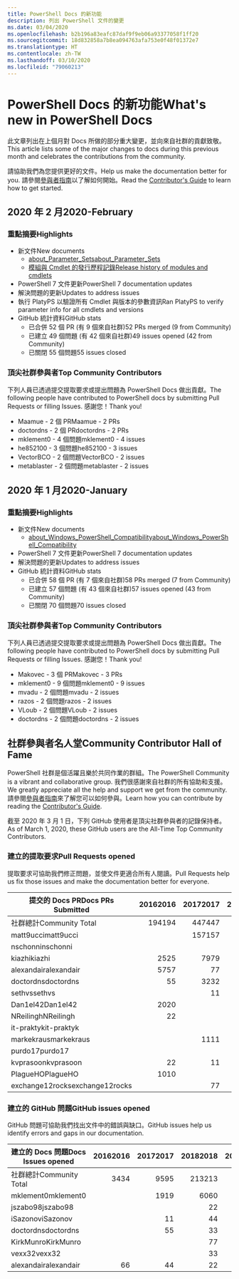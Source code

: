 ```yaml
---
title: PowerShell Docs 的新功能
description: 列出 PowerShell 文件的變更
ms.date: 03/04/2020
ms.openlocfilehash: b2b196a83eafc87daf9f9eb06a93377058f1ff20
ms.sourcegitcommit: 18d832858a7b8ea094763afa753e0f48f01372e7
ms.translationtype: HT
ms.contentlocale: zh-TW
ms.lasthandoff: 03/10/2020
ms.locfileid: "79060213"
---
```

# <a name="whats-new-in-powershell-docs"></a><span data-ttu-id="7a316-103">PowerShell Docs 的新功能</span><span class="sxs-lookup"><span data-stu-id="7a316-103">What's new in PowerShell Docs</span></span>

<span data-ttu-id="7a316-104">此文章列出在上個月對 Docs 所做的部分重大變更，並向來自社群的貢獻致敬。</span><span class="sxs-lookup"><span data-stu-id="7a316-104">This article lists some of the major changes to docs during this previous month and celebrates the contributions from the community.</span></span>

<span data-ttu-id="7a316-105">請協助我們為您提供更好的文件。</span><span class="sxs-lookup"><span data-stu-id="7a316-105">Help us make the documentation better for you.</span></span> <span data-ttu-id="7a316-106">請參閱[參與者指南][contrib]以了解如何開始。</span><span class="sxs-lookup"><span data-stu-id="7a316-106">Read the [Contributor's Guide][contrib] to learn how to get started.</span></span>

## <a name="2020-february"></a><span data-ttu-id="7a316-107">2020 年 2 月</span><span class="sxs-lookup"><span data-stu-id="7a316-107">2020-February</span></span>

### <a name="highlights"></a><span data-ttu-id="7a316-108">重點摘要</span><span class="sxs-lookup"><span data-stu-id="7a316-108">Highlights</span></span>

- <span data-ttu-id="7a316-109">新文件</span><span class="sxs-lookup"><span data-stu-id="7a316-109">New documents</span></span>
  - [<span data-ttu-id="7a316-110">about_Parameter_Sets</span><span class="sxs-lookup"><span data-stu-id="7a316-110">about_Parameter_Sets</span></span>](/powershell/module/microsoft.powershell.core/about/about_parameter_sets)
  - [<span data-ttu-id="7a316-111">模組與 Cmdlet 的發行歷程記錄</span><span class="sxs-lookup"><span data-stu-id="7a316-111">Release history of modules and cmdlets</span></span>](/powershell/scripting/whats-new/cmdlet-versions)
- <span data-ttu-id="7a316-112">PowerShell 7 文件更新</span><span class="sxs-lookup"><span data-stu-id="7a316-112">PowerShell 7 documentation updates</span></span>
- <span data-ttu-id="7a316-113">解決問題的更新</span><span class="sxs-lookup"><span data-stu-id="7a316-113">Updates to address issues</span></span>
- <span data-ttu-id="7a316-114">執行 PlatyPS 以驗證所有 Cmdlet 與版本的參數資訊</span><span class="sxs-lookup"><span data-stu-id="7a316-114">Ran PlatyPS to verify parameter info for all cmdlets and versions</span></span>
- <span data-ttu-id="7a316-115">GitHub 統計資料</span><span class="sxs-lookup"><span data-stu-id="7a316-115">GitHub stats</span></span>
  - <span data-ttu-id="7a316-116">已合併 52 個 PR (有 9 個來自社群)</span><span class="sxs-lookup"><span data-stu-id="7a316-116">52 PRs merged (9 from Community)</span></span>
  - <span data-ttu-id="7a316-117">已建立 49 個問題 (有 42 個來自社群)</span><span class="sxs-lookup"><span data-stu-id="7a316-117">49 issues opened (42 from Community)</span></span>
  - <span data-ttu-id="7a316-118">已關閉 55 個問題</span><span class="sxs-lookup"><span data-stu-id="7a316-118">55 issues closed</span></span>

### <a name="top-community-contributors"></a><span data-ttu-id="7a316-119">頂尖社群參與者</span><span class="sxs-lookup"><span data-stu-id="7a316-119">Top Community Contributors</span></span>

<span data-ttu-id="7a316-120">下列人員已透過提交提取要求或提出問題為 PowerShell Docs 做出貢獻。</span><span class="sxs-lookup"><span data-stu-id="7a316-120">The following people have contributed to PowerShell docs by submitting Pull Requests or filling Issues.</span></span> <span data-ttu-id="7a316-121">感謝您！</span><span class="sxs-lookup"><span data-stu-id="7a316-121">Thank you!</span></span>

- <span data-ttu-id="7a316-122">Maamue - 2 個 PR</span><span class="sxs-lookup"><span data-stu-id="7a316-122">Maamue - 2 PRs</span></span>
- <span data-ttu-id="7a316-123">doctordns - 2 個 PR</span><span class="sxs-lookup"><span data-stu-id="7a316-123">doctordns - 2 PRs</span></span>
- <span data-ttu-id="7a316-124">mklement0 - 4 個問題</span><span class="sxs-lookup"><span data-stu-id="7a316-124">mklement0 - 4 issues</span></span>
- <span data-ttu-id="7a316-125">he852100 - 3 個問題</span><span class="sxs-lookup"><span data-stu-id="7a316-125">he852100 - 3 issues</span></span>
- <span data-ttu-id="7a316-126">VectorBCO - 2 個問題</span><span class="sxs-lookup"><span data-stu-id="7a316-126">VectorBCO - 2 issues</span></span>
- <span data-ttu-id="7a316-127">metablaster - 2 個問題</span><span class="sxs-lookup"><span data-stu-id="7a316-127">metablaster - 2 issues</span></span>

## <a name="2020-january"></a><span data-ttu-id="7a316-128">2020 年 1 月</span><span class="sxs-lookup"><span data-stu-id="7a316-128">2020-January</span></span>

### <a name="highlights"></a><span data-ttu-id="7a316-129">重點摘要</span><span class="sxs-lookup"><span data-stu-id="7a316-129">Highlights</span></span>

- <span data-ttu-id="7a316-130">新文件</span><span class="sxs-lookup"><span data-stu-id="7a316-130">New documents</span></span>
  - [<span data-ttu-id="7a316-131">about_Windows_PowerShell_Compatibility</span><span class="sxs-lookup"><span data-stu-id="7a316-131">about_Windows_PowerShell_Compatibility</span></span>](/powershell/module/microsoft.powershell.core/about/about_Windows_PowerShell_Compatibility)
- <span data-ttu-id="7a316-132">PowerShell 7 文件更新</span><span class="sxs-lookup"><span data-stu-id="7a316-132">PowerShell 7 documentation updates</span></span>
- <span data-ttu-id="7a316-133">解決問題的更新</span><span class="sxs-lookup"><span data-stu-id="7a316-133">Updates to address issues</span></span>
- <span data-ttu-id="7a316-134">GitHub 統計資料</span><span class="sxs-lookup"><span data-stu-id="7a316-134">GitHub stats</span></span>
  - <span data-ttu-id="7a316-135">已合併 58 個 PR (有 7 個來自社群)</span><span class="sxs-lookup"><span data-stu-id="7a316-135">58 PRs merged (7 from Community)</span></span>
  - <span data-ttu-id="7a316-136">已建立 57 個問題 (有 43 個來自社群)</span><span class="sxs-lookup"><span data-stu-id="7a316-136">57 issues opened (43 from Community)</span></span>
  - <span data-ttu-id="7a316-137">已關閉 70 個問題</span><span class="sxs-lookup"><span data-stu-id="7a316-137">70 issues closed</span></span>

### <a name="top-community-contributors"></a><span data-ttu-id="7a316-138">頂尖社群參與者</span><span class="sxs-lookup"><span data-stu-id="7a316-138">Top Community Contributors</span></span>

<span data-ttu-id="7a316-139">下列人員已透過提交提取要求或提出問題為 PowerShell Docs 做出貢獻。</span><span class="sxs-lookup"><span data-stu-id="7a316-139">The following people have contributed to PowerShell docs by submitting Pull Requests or filling Issues.</span></span> <span data-ttu-id="7a316-140">感謝您！</span><span class="sxs-lookup"><span data-stu-id="7a316-140">Thank you!</span></span>

- <span data-ttu-id="7a316-141">Makovec - 3 個 PR</span><span class="sxs-lookup"><span data-stu-id="7a316-141">Makovec - 3 PRs</span></span>
- <span data-ttu-id="7a316-142">mklement0 - 9 個問題</span><span class="sxs-lookup"><span data-stu-id="7a316-142">mklement0 - 9 issues</span></span>
- <span data-ttu-id="7a316-143">mvadu - 2 個問題</span><span class="sxs-lookup"><span data-stu-id="7a316-143">mvadu - 2 issues</span></span>
- <span data-ttu-id="7a316-144">razos - 2 個問題</span><span class="sxs-lookup"><span data-stu-id="7a316-144">razos - 2 issues</span></span>
- <span data-ttu-id="7a316-145">VLoub - 2 個問題</span><span class="sxs-lookup"><span data-stu-id="7a316-145">VLoub - 2 issues</span></span>
- <span data-ttu-id="7a316-146">doctordns - 2 個問題</span><span class="sxs-lookup"><span data-stu-id="7a316-146">doctordns - 2 issues</span></span>

## <a name="community-contributor-hall-of-fame"></a><span data-ttu-id="7a316-147">社群參與者名人堂</span><span class="sxs-lookup"><span data-stu-id="7a316-147">Community Contributor Hall of Fame</span></span>

<span data-ttu-id="7a316-148">PowerShell 社群是個活躍且樂於共同作業的群組。</span><span class="sxs-lookup"><span data-stu-id="7a316-148">The PowerShell Community is a vibrant and collaborative group.</span></span> <span data-ttu-id="7a316-149">我們很感謝來自社群的所有協助和支援。</span><span class="sxs-lookup"><span data-stu-id="7a316-149">We greatly appreciate all the help and support we get from the community.</span></span> <span data-ttu-id="7a316-150">請參閱[參與者指南][contrib]來了解您可以如何參與。</span><span class="sxs-lookup"><span data-stu-id="7a316-150">Learn how you can contribute by reading the [Contributor's Guide][contrib].</span></span>

<span data-ttu-id="7a316-151">截至 2020 年 3 月 1 日，下列 GitHub 使用者是頂尖社群參與者的記錄保持者。</span><span class="sxs-lookup"><span data-stu-id="7a316-151">As of March 1, 2020, these GitHub users are the All-Time Top Community Contributors.</span></span>

### <a name="pull-requests-opened"></a><span data-ttu-id="7a316-152">建立的提取要求</span><span class="sxs-lookup"><span data-stu-id="7a316-152">Pull Requests opened</span></span>

<span data-ttu-id="7a316-153">提取要求可協助我們修正問題，並使文件更適合所有人閱讀。</span><span class="sxs-lookup"><span data-stu-id="7a316-153">Pull Requests help us fix those issues and make the documentation better for everyone.</span></span>

| <span data-ttu-id="7a316-154">提交的 Docs PR</span><span class="sxs-lookup"><span data-stu-id="7a316-154">Docs PRs Submitted</span></span> | <span data-ttu-id="7a316-155">2016</span><span class="sxs-lookup"><span data-stu-id="7a316-155">2016</span></span> | <span data-ttu-id="7a316-156">2017</span><span class="sxs-lookup"><span data-stu-id="7a316-156">2017</span></span> | <span data-ttu-id="7a316-157">2018</span><span class="sxs-lookup"><span data-stu-id="7a316-157">2018</span></span> | <span data-ttu-id="7a316-158">2019</span><span class="sxs-lookup"><span data-stu-id="7a316-158">2019</span></span> | <span data-ttu-id="7a316-159">2020</span><span class="sxs-lookup"><span data-stu-id="7a316-159">2020</span></span> | <span data-ttu-id="7a316-160">總計</span><span class="sxs-lookup"><span data-stu-id="7a316-160">Grand Total</span></span> |
| ------------------ | ---: | ---: | ---: | ---: | ---: | ----------: |
| <span data-ttu-id="7a316-161">社群總計</span><span class="sxs-lookup"><span data-stu-id="7a316-161">Community Total</span></span>    |  <span data-ttu-id="7a316-162">194</span><span class="sxs-lookup"><span data-stu-id="7a316-162">194</span></span> |  <span data-ttu-id="7a316-163">447</span><span class="sxs-lookup"><span data-stu-id="7a316-163">447</span></span> |  <span data-ttu-id="7a316-164">467</span><span class="sxs-lookup"><span data-stu-id="7a316-164">467</span></span> |  <span data-ttu-id="7a316-165">320</span><span class="sxs-lookup"><span data-stu-id="7a316-165">320</span></span> |   <span data-ttu-id="7a316-166">16</span><span class="sxs-lookup"><span data-stu-id="7a316-166">16</span></span> |        <span data-ttu-id="7a316-167">1447</span><span class="sxs-lookup"><span data-stu-id="7a316-167">1447</span></span> |
| <span data-ttu-id="7a316-168">matt9ucci</span><span class="sxs-lookup"><span data-stu-id="7a316-168">matt9ucci</span></span>          |      |  <span data-ttu-id="7a316-169">157</span><span class="sxs-lookup"><span data-stu-id="7a316-169">157</span></span> |   <span data-ttu-id="7a316-170">80</span><span class="sxs-lookup"><span data-stu-id="7a316-170">80</span></span> |   <span data-ttu-id="7a316-171">30</span><span class="sxs-lookup"><span data-stu-id="7a316-171">30</span></span> |      |         <span data-ttu-id="7a316-172">267</span><span class="sxs-lookup"><span data-stu-id="7a316-172">267</span></span> |
| <span data-ttu-id="7a316-173">nschonni</span><span class="sxs-lookup"><span data-stu-id="7a316-173">nschonni</span></span>           |      |      |   <span data-ttu-id="7a316-174">14</span><span class="sxs-lookup"><span data-stu-id="7a316-174">14</span></span> |  <span data-ttu-id="7a316-175">138</span><span class="sxs-lookup"><span data-stu-id="7a316-175">138</span></span> |      |         <span data-ttu-id="7a316-176">152</span><span class="sxs-lookup"><span data-stu-id="7a316-176">152</span></span> |
| <span data-ttu-id="7a316-177">kiazhi</span><span class="sxs-lookup"><span data-stu-id="7a316-177">kiazhi</span></span>             |   <span data-ttu-id="7a316-178">25</span><span class="sxs-lookup"><span data-stu-id="7a316-178">25</span></span> |   <span data-ttu-id="7a316-179">79</span><span class="sxs-lookup"><span data-stu-id="7a316-179">79</span></span> |   <span data-ttu-id="7a316-180">12</span><span class="sxs-lookup"><span data-stu-id="7a316-180">12</span></span> |      |      |         <span data-ttu-id="7a316-181">116</span><span class="sxs-lookup"><span data-stu-id="7a316-181">116</span></span> |
| <span data-ttu-id="7a316-182">alexandair</span><span class="sxs-lookup"><span data-stu-id="7a316-182">alexandair</span></span>         |   <span data-ttu-id="7a316-183">57</span><span class="sxs-lookup"><span data-stu-id="7a316-183">57</span></span> |    <span data-ttu-id="7a316-184">7</span><span class="sxs-lookup"><span data-stu-id="7a316-184">7</span></span> |   <span data-ttu-id="7a316-185">26</span><span class="sxs-lookup"><span data-stu-id="7a316-185">26</span></span> |    <span data-ttu-id="7a316-186">2</span><span class="sxs-lookup"><span data-stu-id="7a316-186">2</span></span> |      |          <span data-ttu-id="7a316-187">92</span><span class="sxs-lookup"><span data-stu-id="7a316-187">92</span></span> |
| <span data-ttu-id="7a316-188">doctordns</span><span class="sxs-lookup"><span data-stu-id="7a316-188">doctordns</span></span>          |    <span data-ttu-id="7a316-189">5</span><span class="sxs-lookup"><span data-stu-id="7a316-189">5</span></span> |   <span data-ttu-id="7a316-190">32</span><span class="sxs-lookup"><span data-stu-id="7a316-190">32</span></span> |   <span data-ttu-id="7a316-191">20</span><span class="sxs-lookup"><span data-stu-id="7a316-191">20</span></span> |    <span data-ttu-id="7a316-192">7</span><span class="sxs-lookup"><span data-stu-id="7a316-192">7</span></span> |    <span data-ttu-id="7a316-193">2</span><span class="sxs-lookup"><span data-stu-id="7a316-193">2</span></span> |          <span data-ttu-id="7a316-194">66</span><span class="sxs-lookup"><span data-stu-id="7a316-194">66</span></span> |
| <span data-ttu-id="7a316-195">sethvs</span><span class="sxs-lookup"><span data-stu-id="7a316-195">sethvs</span></span>             |      |    <span data-ttu-id="7a316-196">1</span><span class="sxs-lookup"><span data-stu-id="7a316-196">1</span></span> |   <span data-ttu-id="7a316-197">44</span><span class="sxs-lookup"><span data-stu-id="7a316-197">44</span></span> |      |      |          <span data-ttu-id="7a316-198">45</span><span class="sxs-lookup"><span data-stu-id="7a316-198">45</span></span> |
| <span data-ttu-id="7a316-199">Dan1el42</span><span class="sxs-lookup"><span data-stu-id="7a316-199">Dan1el42</span></span>           |   <span data-ttu-id="7a316-200">20</span><span class="sxs-lookup"><span data-stu-id="7a316-200">20</span></span> |      |      |      |      |          <span data-ttu-id="7a316-201">20</span><span class="sxs-lookup"><span data-stu-id="7a316-201">20</span></span> |
| <span data-ttu-id="7a316-202">NReilingh</span><span class="sxs-lookup"><span data-stu-id="7a316-202">NReilingh</span></span>          |    <span data-ttu-id="7a316-203">2</span><span class="sxs-lookup"><span data-stu-id="7a316-203">2</span></span> |      |   <span data-ttu-id="7a316-204">13</span><span class="sxs-lookup"><span data-stu-id="7a316-204">13</span></span> |    <span data-ttu-id="7a316-205">3</span><span class="sxs-lookup"><span data-stu-id="7a316-205">3</span></span> |      |          <span data-ttu-id="7a316-206">18</span><span class="sxs-lookup"><span data-stu-id="7a316-206">18</span></span> |
| <span data-ttu-id="7a316-207">it-praktyk</span><span class="sxs-lookup"><span data-stu-id="7a316-207">it-praktyk</span></span>         |      |      |   <span data-ttu-id="7a316-208">16</span><span class="sxs-lookup"><span data-stu-id="7a316-208">16</span></span> |    <span data-ttu-id="7a316-209">1</span><span class="sxs-lookup"><span data-stu-id="7a316-209">1</span></span> |      |          <span data-ttu-id="7a316-210">17</span><span class="sxs-lookup"><span data-stu-id="7a316-210">17</span></span> |
| <span data-ttu-id="7a316-211">markekraus</span><span class="sxs-lookup"><span data-stu-id="7a316-211">markekraus</span></span>         |      |   <span data-ttu-id="7a316-212">11</span><span class="sxs-lookup"><span data-stu-id="7a316-212">11</span></span> |    <span data-ttu-id="7a316-213">5</span><span class="sxs-lookup"><span data-stu-id="7a316-213">5</span></span> |      |      |          <span data-ttu-id="7a316-214">16</span><span class="sxs-lookup"><span data-stu-id="7a316-214">16</span></span> |
| <span data-ttu-id="7a316-215">purdo17</span><span class="sxs-lookup"><span data-stu-id="7a316-215">purdo17</span></span>            |      |      |   <span data-ttu-id="7a316-216">13</span><span class="sxs-lookup"><span data-stu-id="7a316-216">13</span></span> |      |      |          <span data-ttu-id="7a316-217">13</span><span class="sxs-lookup"><span data-stu-id="7a316-217">13</span></span> |
| <span data-ttu-id="7a316-218">kvprasoon</span><span class="sxs-lookup"><span data-stu-id="7a316-218">kvprasoon</span></span>          |    <span data-ttu-id="7a316-219">2</span><span class="sxs-lookup"><span data-stu-id="7a316-219">2</span></span> |    <span data-ttu-id="7a316-220">1</span><span class="sxs-lookup"><span data-stu-id="7a316-220">1</span></span> |    <span data-ttu-id="7a316-221">7</span><span class="sxs-lookup"><span data-stu-id="7a316-221">7</span></span> |    <span data-ttu-id="7a316-222">2</span><span class="sxs-lookup"><span data-stu-id="7a316-222">2</span></span> |      |          <span data-ttu-id="7a316-223">12</span><span class="sxs-lookup"><span data-stu-id="7a316-223">12</span></span> |
| <span data-ttu-id="7a316-224">PlagueHO</span><span class="sxs-lookup"><span data-stu-id="7a316-224">PlagueHO</span></span>           |   <span data-ttu-id="7a316-225">10</span><span class="sxs-lookup"><span data-stu-id="7a316-225">10</span></span> |      |      |    <span data-ttu-id="7a316-226">1</span><span class="sxs-lookup"><span data-stu-id="7a316-226">1</span></span> |      |          <span data-ttu-id="7a316-227">11</span><span class="sxs-lookup"><span data-stu-id="7a316-227">11</span></span> |
| <span data-ttu-id="7a316-228">exchange12rocks</span><span class="sxs-lookup"><span data-stu-id="7a316-228">exchange12rocks</span></span>    |      |    <span data-ttu-id="7a316-229">7</span><span class="sxs-lookup"><span data-stu-id="7a316-229">7</span></span> |    <span data-ttu-id="7a316-230">3</span><span class="sxs-lookup"><span data-stu-id="7a316-230">3</span></span> |      |      |          <span data-ttu-id="7a316-231">10</span><span class="sxs-lookup"><span data-stu-id="7a316-231">10</span></span> |

### <a name="github-issues-opened"></a><span data-ttu-id="7a316-232">建立的 GitHub 問題</span><span class="sxs-lookup"><span data-stu-id="7a316-232">GitHub issues opened</span></span>

<span data-ttu-id="7a316-233">GitHub 問題可協助我們找出文件中的錯誤與缺口。</span><span class="sxs-lookup"><span data-stu-id="7a316-233">GitHub issues help us identify errors and gaps in our documentation.</span></span>

| <span data-ttu-id="7a316-234">建立的 Docs 問題</span><span class="sxs-lookup"><span data-stu-id="7a316-234">Docs Issues opened</span></span> | <span data-ttu-id="7a316-235">2016</span><span class="sxs-lookup"><span data-stu-id="7a316-235">2016</span></span> | <span data-ttu-id="7a316-236">2017</span><span class="sxs-lookup"><span data-stu-id="7a316-236">2017</span></span> | <span data-ttu-id="7a316-237">2018</span><span class="sxs-lookup"><span data-stu-id="7a316-237">2018</span></span> | <span data-ttu-id="7a316-238">2019</span><span class="sxs-lookup"><span data-stu-id="7a316-238">2019</span></span> | <span data-ttu-id="7a316-239">2020</span><span class="sxs-lookup"><span data-stu-id="7a316-239">2020</span></span> | <span data-ttu-id="7a316-240">總計</span><span class="sxs-lookup"><span data-stu-id="7a316-240">Grand Total</span></span> |
| ------------------ | ---: | ---: | ---: | ---: | ---: | ----------: |
| <span data-ttu-id="7a316-241">社群總計</span><span class="sxs-lookup"><span data-stu-id="7a316-241">Community Total</span></span>    |   <span data-ttu-id="7a316-242">34</span><span class="sxs-lookup"><span data-stu-id="7a316-242">34</span></span> |   <span data-ttu-id="7a316-243">95</span><span class="sxs-lookup"><span data-stu-id="7a316-243">95</span></span> |  <span data-ttu-id="7a316-244">213</span><span class="sxs-lookup"><span data-stu-id="7a316-244">213</span></span> |  <span data-ttu-id="7a316-245">575</span><span class="sxs-lookup"><span data-stu-id="7a316-245">575</span></span> |   <span data-ttu-id="7a316-246">86</span><span class="sxs-lookup"><span data-stu-id="7a316-246">86</span></span> |        <span data-ttu-id="7a316-247">1003</span><span class="sxs-lookup"><span data-stu-id="7a316-247">1003</span></span> |
| <span data-ttu-id="7a316-248">mklement0</span><span class="sxs-lookup"><span data-stu-id="7a316-248">mklement0</span></span>          |      |   <span data-ttu-id="7a316-249">19</span><span class="sxs-lookup"><span data-stu-id="7a316-249">19</span></span> |   <span data-ttu-id="7a316-250">60</span><span class="sxs-lookup"><span data-stu-id="7a316-250">60</span></span> |   <span data-ttu-id="7a316-251">56</span><span class="sxs-lookup"><span data-stu-id="7a316-251">56</span></span> |   <span data-ttu-id="7a316-252">13</span><span class="sxs-lookup"><span data-stu-id="7a316-252">13</span></span> |         <span data-ttu-id="7a316-253">148</span><span class="sxs-lookup"><span data-stu-id="7a316-253">148</span></span> |
| <span data-ttu-id="7a316-254">jszabo98</span><span class="sxs-lookup"><span data-stu-id="7a316-254">jszabo98</span></span>           |      |      |    <span data-ttu-id="7a316-255">2</span><span class="sxs-lookup"><span data-stu-id="7a316-255">2</span></span> |   <span data-ttu-id="7a316-256">15</span><span class="sxs-lookup"><span data-stu-id="7a316-256">15</span></span> |    <span data-ttu-id="7a316-257">2</span><span class="sxs-lookup"><span data-stu-id="7a316-257">2</span></span> |          <span data-ttu-id="7a316-258">19</span><span class="sxs-lookup"><span data-stu-id="7a316-258">19</span></span> |
| <span data-ttu-id="7a316-259">iSazonov</span><span class="sxs-lookup"><span data-stu-id="7a316-259">iSazonov</span></span>           |      |    <span data-ttu-id="7a316-260">1</span><span class="sxs-lookup"><span data-stu-id="7a316-260">1</span></span> |    <span data-ttu-id="7a316-261">4</span><span class="sxs-lookup"><span data-stu-id="7a316-261">4</span></span> |   <span data-ttu-id="7a316-262">10</span><span class="sxs-lookup"><span data-stu-id="7a316-262">10</span></span> |      |          <span data-ttu-id="7a316-263">15</span><span class="sxs-lookup"><span data-stu-id="7a316-263">15</span></span> |
| <span data-ttu-id="7a316-264">doctordns</span><span class="sxs-lookup"><span data-stu-id="7a316-264">doctordns</span></span>          |      |    <span data-ttu-id="7a316-265">5</span><span class="sxs-lookup"><span data-stu-id="7a316-265">5</span></span> |    <span data-ttu-id="7a316-266">3</span><span class="sxs-lookup"><span data-stu-id="7a316-266">3</span></span> |    <span data-ttu-id="7a316-267">5</span><span class="sxs-lookup"><span data-stu-id="7a316-267">5</span></span> |    <span data-ttu-id="7a316-268">2</span><span class="sxs-lookup"><span data-stu-id="7a316-268">2</span></span> |          <span data-ttu-id="7a316-269">15</span><span class="sxs-lookup"><span data-stu-id="7a316-269">15</span></span> |
| <span data-ttu-id="7a316-270">KirkMunro</span><span class="sxs-lookup"><span data-stu-id="7a316-270">KirkMunro</span></span>          |      |      |    <span data-ttu-id="7a316-271">7</span><span class="sxs-lookup"><span data-stu-id="7a316-271">7</span></span> |    <span data-ttu-id="7a316-272">7</span><span class="sxs-lookup"><span data-stu-id="7a316-272">7</span></span> |      |          <span data-ttu-id="7a316-273">14</span><span class="sxs-lookup"><span data-stu-id="7a316-273">14</span></span> |
| <span data-ttu-id="7a316-274">vexx32</span><span class="sxs-lookup"><span data-stu-id="7a316-274">vexx32</span></span>             |      |      |    <span data-ttu-id="7a316-275">3</span><span class="sxs-lookup"><span data-stu-id="7a316-275">3</span></span> |   <span data-ttu-id="7a316-276">11</span><span class="sxs-lookup"><span data-stu-id="7a316-276">11</span></span> |      |          <span data-ttu-id="7a316-277">14</span><span class="sxs-lookup"><span data-stu-id="7a316-277">14</span></span> |
| <span data-ttu-id="7a316-278">alexandair</span><span class="sxs-lookup"><span data-stu-id="7a316-278">alexandair</span></span>         |    <span data-ttu-id="7a316-279">6</span><span class="sxs-lookup"><span data-stu-id="7a316-279">6</span></span> |    <span data-ttu-id="7a316-280">4</span><span class="sxs-lookup"><span data-stu-id="7a316-280">4</span></span> |    <span data-ttu-id="7a316-281">2</span><span class="sxs-lookup"><span data-stu-id="7a316-281">2</span></span> |      |      |          <span data-ttu-id="7a316-282">12</span><span class="sxs-lookup"><span data-stu-id="7a316-282">12</span></span> |

<!-- Link references -->
[contrib]: contributing/overview.md